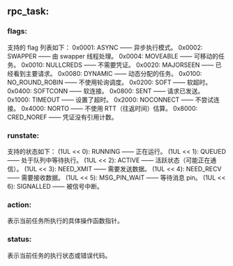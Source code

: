 ## rpc_task:
### flags:
支持的 flag 列表如下：
0x0001: ASYNC —— 异步执行模式。
0x0002: SWAPPER —— 由 swapper 线程处理。
0x0004: MOVEABLE —— 可移动的任务。
0x0010: NULLCREDS —— 不需要凭证。
0x0020: MAJORSEEN —— 已经看到主要请求。
0x0080: DYNAMIC —— 动态分配的任务。
0x0100: NO_ROUND_ROBIN —— 不使用轮询调度。
0x0200: SOFT —— 软超时。
0x0400: SOFTCONN —— 软连接。
0x0800: SENT —— 请求已发送。
0x1000: TIMEOUT —— 设置了超时。
0x2000: NOCONNECT —— 不尝试连接。
0x4000: NORTO —— 不使用 RTT（往返时间）估算。
0x8000: CRED_NOREF —— 凭证没有引用计数。

### runstate:
支持的状态如下：
(1UL << 0): RUNNING —— 正在运行。
(1UL << 1): QUEUED —— 处于队列中等待执行。
(1UL << 2): ACTIVE —— 活跃状态（可能正在通信）。
(1UL << 3): NEED_XMIT —— 需要发送数据。
(1UL << 4): NEED_RECV —— 需要接收数据。
(1UL << 5): MSG_PIN_WAIT —— 等待消息 pin。
(1UL << 6): SIGNALLED —— 被信号中断。

### action:
表示当前任务所执行的具体操作函数指针。

### status:
表示当前任务的执行状态或错误代码。